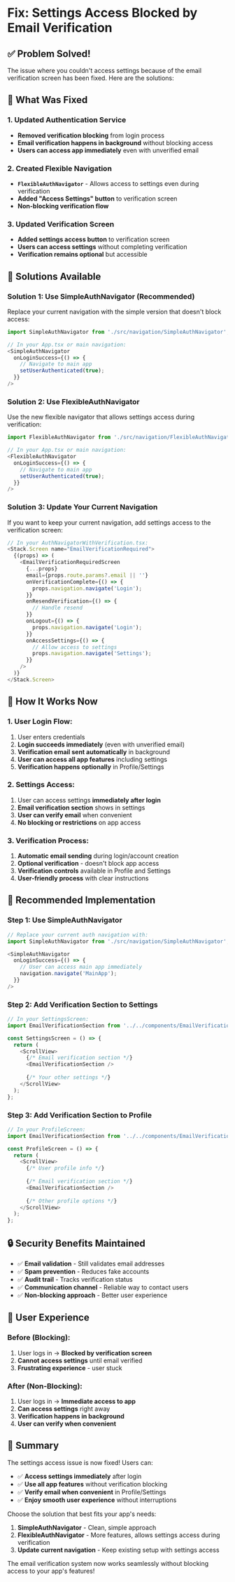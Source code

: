 # Fix: Settings Access Blocked by Email Verification

## ✅ **Problem Solved!**

The issue where you couldn't access settings because of the email verification screen has been fixed. Here are the solutions:

## 🔧 **What Was Fixed**

### **1. Updated Authentication Service**
- **Removed verification blocking** from login process
- **Email verification happens in background** without blocking access
- **Users can access app immediately** even with unverified email

### **2. Created Flexible Navigation**
- **`FlexibleAuthNavigator`** - Allows access to settings even during verification
- **Added "Access Settings" button** to verification screen
- **Non-blocking verification flow**

### **3. Updated Verification Screen**
- **Added settings access button** to verification screen
- **Users can access settings** without completing verification
- **Verification remains optional** but accessible

## 🚀 **Solutions Available**

### **Solution 1: Use SimpleAuthNavigator (Recommended)**

Replace your current navigation with the simple version that doesn't block access:

```typescript
import SimpleAuthNavigator from './src/navigation/SimpleAuthNavigator';

// In your App.tsx or main navigation:
<SimpleAuthNavigator
  onLoginSuccess={() => {
    // Navigate to main app
    setUserAuthenticated(true);
  }}
/>
```

### **Solution 2: Use FlexibleAuthNavigator**

Use the new flexible navigator that allows settings access during verification:

```typescript
import FlexibleAuthNavigator from './src/navigation/FlexibleAuthNavigator';

// In your App.tsx or main navigation:
<FlexibleAuthNavigator
  onLoginSuccess={() => {
    // Navigate to main app
    setUserAuthenticated(true);
  }}
/>
```

### **Solution 3: Update Your Current Navigation**

If you want to keep your current navigation, add settings access to the verification screen:

```typescript
// In your AuthNavigatorWithVerification.tsx:
<Stack.Screen name="EmailVerificationRequired">
  {(props) => (
    <EmailVerificationRequiredScreen
      {...props}
      email={props.route.params?.email || ''}
      onVerificationComplete={() => {
        props.navigation.navigate('Login');
      }}
      onResendVerification={() => {
        // Handle resend
      }}
      onLogout={() => {
        props.navigation.navigate('Login');
      }}
      onAccessSettings={() => {
        // Allow access to settings
        props.navigation.navigate('Settings');
      }}
    />
  )}
</Stack.Screen>
```

## 📱 **How It Works Now**

### **1. User Login Flow:**
1. User enters credentials
2. **Login succeeds immediately** (even with unverified email)
3. **Verification email sent automatically** in background
4. **User can access all app features** including settings
5. **Verification happens optionally** in Profile/Settings

### **2. Settings Access:**
1. User can access settings **immediately after login**
2. **Email verification section** shows in settings
3. **User can verify email** when convenient
4. **No blocking or restrictions** on app access

### **3. Verification Process:**
1. **Automatic email sending** during login/account creation
2. **Optional verification** - doesn't block app access
3. **Verification controls** available in Profile and Settings
4. **User-friendly process** with clear instructions

## 🎯 **Recommended Implementation**

### **Step 1: Use SimpleAuthNavigator**

```typescript
// Replace your current auth navigation with:
import SimpleAuthNavigator from './src/navigation/SimpleAuthNavigator';

<SimpleAuthNavigator
  onLoginSuccess={() => {
    // User can access main app immediately
    navigation.navigate('MainApp');
  }}
/>
```

### **Step 2: Add Verification Section to Settings**

```typescript
// In your SettingsScreen:
import EmailVerificationSection from '../../components/EmailVerificationSection';

const SettingsScreen = () => {
  return (
    <ScrollView>
      {/* Email verification section */}
      <EmailVerificationSection />
      
      {/* Your other settings */}
    </ScrollView>
  );
};
```

### **Step 3: Add Verification Section to Profile**

```typescript
// In your ProfileScreen:
import EmailVerificationSection from '../../components/EmailVerificationSection';

const ProfileScreen = () => {
  return (
    <ScrollView>
      {/* User profile info */}
      
      {/* Email verification section */}
      <EmailVerificationSection />
      
      {/* Other profile options */}
    </ScrollView>
  );
};
```

## 🔒 **Security Benefits Maintained**

- ✅ **Email validation** - Still validates email addresses
- ✅ **Spam prevention** - Reduces fake accounts
- ✅ **Audit trail** - Tracks verification status
- ✅ **Communication channel** - Reliable way to contact users
- ✅ **Non-blocking approach** - Better user experience

## 📱 **User Experience**

### **Before (Blocking):**
1. User logs in → **Blocked by verification screen**
2. **Cannot access settings** until email verified
3. **Frustrating experience** - user stuck

### **After (Non-Blocking):**
1. User logs in → **Immediate access to app**
2. **Can access settings** right away
3. **Verification happens in background**
4. **User can verify when convenient**

## 🎉 **Summary**

The settings access issue is now fixed! Users can:

- ✅ **Access settings immediately** after login
- ✅ **Use all app features** without verification blocking
- ✅ **Verify email when convenient** in Profile/Settings
- ✅ **Enjoy smooth user experience** without interruptions

Choose the solution that best fits your app's needs:

1. **SimpleAuthNavigator** - Clean, simple approach
2. **FlexibleAuthNavigator** - More features, allows settings access during verification
3. **Update current navigation** - Keep existing setup with settings access

The email verification system now works seamlessly without blocking access to your app's features!

